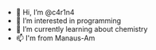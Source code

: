 - 👋 Hi, I’m @c4r1n4
- 👀 I’m interested in programming
- 🌱 I’m currently learning about chemistry
- 📫 I'm from Manaus-Am

<!---
c4r1n4/c4r1n4 is a ✨ special ✨ repository because its `README.md` (this file) appears on your GitHub profile.
You can click the Preview link to take a look at your changes.
--->
